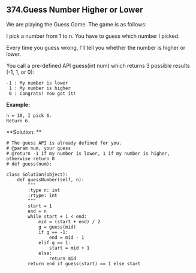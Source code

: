 ## 374.Guess Number Higher or Lower

We are playing the Guess Game. The game is as follows:

I pick a number from 1 to n. You have to guess which number I picked.

Every time you guess wrong, I'll tell you whether the number is higher or lower.

You call a pre-defined API guess(int num) which returns 3 possible results (-1, 1, or 0):

    -1 : My number is lower
     1 : My number is higher
     0 : Congrats! You got it!

**Example:**

    n = 10, I pick 6.
    Return 6.
    
**Solution: **

    # The guess API is already defined for you.
    # @param num, your guess
    # @return -1 if my number is lower, 1 if my number is higher, otherwise return 0
    # def guess(num):

    class Solution(object):
        def guessNumber(self, n):
            """
            :type n: int
            :rtype: int
            """
            start = 1
            end = n
            while start + 1 < end:
                mid = (start + end) / 2
                g = guess(mid)
                if g == -1:
                    end = mid - 1
                elif g == 1:
                    start = mid + 1
                else:
                    return mid
            return end if guess(start) == 1 else start
